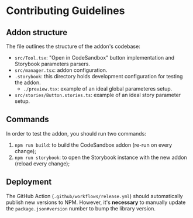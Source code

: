 # Contributing Guidelines

## Addon structure

The file outlines the structure of the addon's codebase:

- `src/Tool.tsx`: "Open in CodeSandbox" button implementation and Storybook parameters parsers.
- `src/manager.tsx`: addon configuration.
- `.storybook`: this directory holds development configuration for testing the addon.
    - `./preview.tsx`: example of an ideal global parameteres setup.
- `src/stories/Button.stories.ts`: example of an ideal story parameter setup.

## Commands

In order to test the addon, you should run two commands:

1. `npm run build`: to build the CodeSandbox addon (re-run on every change);
2. `npm run storybook`: to open the Storybook instance with the new addon (reload every change);

## Deployment

The GitHub Action (`.github/workflows/release.yml`) should automatically publish new versions to NPM. However, it's **necessary** to manually update the `package.json#version` number to bump the library version.
